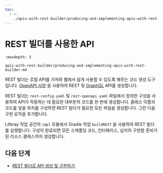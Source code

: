 ```yaml
---
toc:
  - >-
    ./apis-with-rest-builder/producing-and-implementing-apis-with-rest-builder.md
---
```

# REST 빌더를 사용한 API

```{toctree}
:maxdepth: 3

apis-with-rest-builder/producing-and-implementing-apis-with-rest-builder.md
```

REST 빌더는 로컬 API를 가져와 웹에서 쉽게 사용할 수 있도록 해주는 코드 생성 도구입니다. [OpenAPI 사양](https://www.openapis.org/) 을 사용하여 REST 및 [GraphQL](https://graphql.org/) API를 생성합니다.

REST 빌더는 `rest-config.yaml` 및 `rest-openapi.yaml` 파일에서 정의한 구성을 사용하여 API가 작동하는 데 필요한 대부분의 코드를 한 번에 생성합니다. 클래스 이름과 코드를 넣을 위치를 구성하면 REST 빌더가 필요한 모든 파일을 생성합니다. 그런 다음 구현 로직을 추가합니다.

Liferay 작업 공간의 `impl` 모듈에서 Gradle 작업 `buildREST` 을 사용하여 REST 빌더를 실행합니다. 구성이 완료되면 모든 스캐폴딩 코드, 인터페이스, 심지어 구현할 준비가 된 리소스 클래스까지 생성합니다.

## 다음 단계

- [REST 빌더로 API 생성 및 구현하기](./apis-with-rest-builder/producing-and-implementing-apis-with-rest-builder.md)

